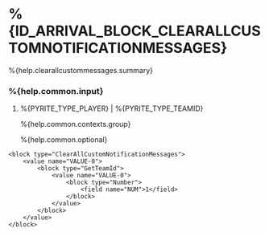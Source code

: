 # %{ID_ARRIVAL_BLOCK_CLEARALLCUSTOMNOTIFICATIONMESSAGES}

%{help.clearallcustommessages.summary}

### %{help.common.input}

1. %{PYRITE_TYPE_PLAYER} | %{PYRITE_TYPE_TEAMID}

    %{help.common.contexts.group}

    %{help.common.optional}

```
<block type="ClearAllCustomNotificationMessages">
    <value name="VALUE-0">
        <block type="GetTeamId">
            <value name="VALUE-0">
                <block type="Number">
                    <field name="NUM">1</field>
                </block>
            </value>
        </block>
    </value>
</block>
```